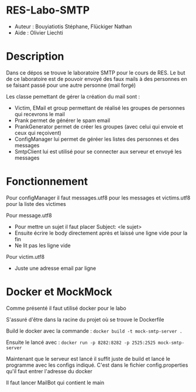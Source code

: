 # RES-Labo-SMTP

- Auteur : Bouyiatiotis Stéphane, Flückiger Nathan
- Aide   : Olivier Liechti

# Description
Dans ce dépos se trouve le laboratoire SMTP pour le cours de RES. 
Le but de ce laboratoire est de pouvoir envoyé des faux mails à des personnes en se faisant passé pour une autre personne (mail forgé)

Les classe pemettant de gérer la création du mail sont :
  - Victim, EMail et group permettant de réalisé les groupes de personnes qui recevrons le mail
  - Prank permet de générer le spam email
  - PrankGenerator permet de créer les groupes (avec celui qui envoie et ceux qui reçoivent) 
  - ConfigManager lui permet de géréer les listes des personnes et des messages
  - SmtpClient lui est utilisé pour se connecter aux serveur et envoyé les messages



# Fonctionnement
Pour configManager il faut messages.utf8 pour les messages et victims.utf8 pour la liste des victimes

Pour message.utf8
  - Pour mettre un sujet il faut placer Subject: \<le sujet\> 
  - Ensuite écrire le body directement après et laissé une ligne vide pour la fin  
  - Ne lit pas les ligne vide
  
Pour victim.utf8
  - Juste une adresse email par ligne
  
# Docker et MockMock

Comme présenté il faut utilisé docker pour le labo

S'assuré d'être dans la racine du projet où se trouve le Dockerfile

Build le docker avec la commande : ```docker build -t mock-smtp-server . ```

Ensuite le lancé avec : ```docker run -p 8282:8282 -p 2525:2525 mock-smtp-server ```

Maintenant que le serveur est lancé il suffit juste de build et lancé le programme avec les configs indiqué.
C'est dans le fichier config.properties qu'il faut entrer l'adresse du docker

Il faut lancer MailBot qui contient le main
